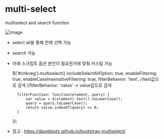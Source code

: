 # multi-select
multiselect and search function

![image](https://github.com/user-attachments/assets/9b2098d7-b549-4b34-a012-1451cd010d34)

- select all을 통해 전체 선택 가능
- search 가능
- 아래 스크립트 옵션 본인이 필요한거에 맞춰 커스텀 가능


  $('#chkveg').multiselect({
		includeSelectAllOption: true,
		enableFiltering: true,
        	enableCaseInsensitiveFiltering: true,
		filterBehavior: 'text', //text값으로 검색
		//filterBehavior: 'value' -> value값으로 검색

		filterFunction: function(element, query) {
			var value = $(element).text().toLowerCase();
			query = query.toLowerCase();
			return value.indexOf(query) >= 0;
		}
	});

- 참고 : https://davidstutz.github.io/bootstrap-multiselect/

